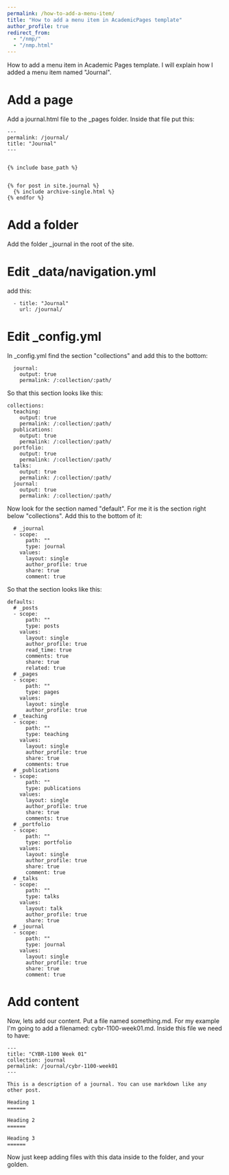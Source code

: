 ```yaml
---
permalink: /how-to-add-a-menu-item/
title: "How to add a menu item in AcademicPages template"
author_profile: true
redirect_from: 
  - "/nmp/"
  - "/nmp.html"
---
```


How to add a menu item in Academic Pages template.
I will explain how I added a menu item named "Journal".

Add a page
======
Add a journal.html file to the _pages folder.  Inside that file put this: 
```
---
permalink: /journal/
title: "Journal"
---


{% include base_path %}


{% for post in site.journal %}
  {% include archive-single.html %}
{% endfor %}
```

Add a folder
======
Add the folder _journal in the root of the site.

Edit _data/navigation.yml
======
add this:
```
  - title: "Journal"
    url: /journal/
```

Edit _config.yml
======
In _config.yml find the section "collections" and add this to the bottom:
```
  journal:
    output: true
    permalink: /:collection/:path/
```
So that this section looks like this:
```
collections:
  teaching:
    output: true
    permalink: /:collection/:path/
  publications:
    output: true
    permalink: /:collection/:path/
  portfolio:
    output: true
    permalink: /:collection/:path/
  talks:
    output: true
    permalink: /:collection/:path/
  journal:
    output: true
    permalink: /:collection/:path/
```
Now look for the section named "default".  For me it is the section right below "collections".
Add this to the bottom of it:
```
  # _journal
  - scope:
      path: ""
      type: journal
    values:
      layout: single
      author_profile: true
      share: true
      comment: true
```
So that the section looks like this:
```
defaults:
  # _posts
  - scope:
      path: ""
      type: posts
    values:
      layout: single
      author_profile: true
      read_time: true
      comments: true
      share: true
      related: true
  # _pages
  - scope:
      path: ""
      type: pages
    values:
      layout: single
      author_profile: true
  # _teaching
  - scope:
      path: ""
      type: teaching
    values:
      layout: single
      author_profile: true
      share: true
      comments: true
  # _publications
  - scope:
      path: ""
      type: publications
    values:
      layout: single
      author_profile: true
      share: true
      comments: true
  # _portfolio
  - scope:
      path: ""
      type: portfolio
    values:
      layout: single
      author_profile: true
      share: true
      comment: true
  # _talks
  - scope:
      path: ""
      type: talks
    values:
      layout: talk
      author_profile: true
      share: true
  # _journal
  - scope:
      path: ""
      type: journal
    values:
      layout: single
      author_profile: true
      share: true
      comment: true
```

Add content
======
Now, lets add our content.  Put a file named something.md.  For my example I'm going to add a filenamed: cybr-1100-week01.md.  Inside this file we need to have:
```
---
title: "CYBR-1100 Week 01"
collection: journal
permalink: /journal/cybr-1100-week01
---

This is a description of a journal. You can use markdown like any other post.

Heading 1
======

Heading 2
======

Heading 3
======
```
Now just keep adding files with this data inside to the folder, and your golden.
